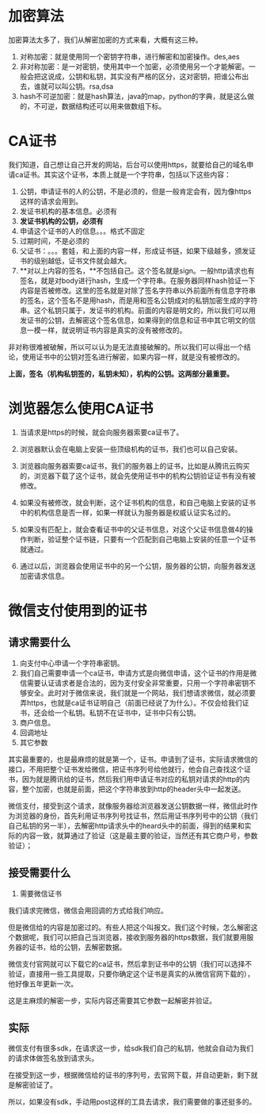 # 加密算法

加密算法太多了，我们从解密加密的方式来看，大概有这三种。

1. 对称加密：就是使用同一个密钥字符串，进行解密和加密操作。des,aes
2. 非对称加密：是一对密钥，使用其中一个加密，必须使用另一个才能解密。一般会把这说成，公钥和私钥，其实没有严格的区分，这对密钥，把谁公布出去，谁就可以叫公钥。rsa,dsa
3. hash不可逆加密：就是hash算法，java的map，python的字典，就是这么做的，不可逆，数据结构还可以用来做数组下标。



# CA证书



我们知道，自己想让自己开发的网站，后台可以使用https，就要给自己的域名申请ca证书。其实这个证书，本质上就是一个字符串，包括以下这些内容：

1. 公钥，申请证书的人的公钥，不是必须的，但是一般肯定会有，因为像https这样的请求会用到。
2. 发证书机构的基本信息。必须有
3. **发证书机构的公钥，必须有**
4. 申请这个证书的人的信息。。。格式不固定
5. 过期时间，不是必须的
6. 父证书：。。。套娃，和上面的内容一样，形成证书链，如果下级越多，颁发证书的级别越低，证书文件就会越大。
7. **对以上内容的签名，**不包括自己。这个签名就是sign。一般http请求也有签名，就是对body进行hash，生成一个字符串。在服务器同样hash验证一下内容是否被修改。这里的签名就是对除了签名字符串以外前面所有信息字符串的签名，这个签名不是用hash，而是用和签名公钥成对的私钥加密生成的字符串。这个私钥只属于，发证书的机构。前面的内容是明文的，所以我们可以用发证书的公钥，去解密这个签名信息，如果得到的信息和证书中其它明文的信息一模一样，就说明证书内容是真实的没有被修改的。

非对称很难被破解，所以可以认为是无法直接破解的。所以我们可以得出一个结论，使用证书中的公钥对签名进行解密，如果内容一样，就是没有被修改的。

**上面，签名（机构私钥签的，私钥未知），机构的公钥。这两部分最重要。**

# 浏览器怎么使用CA证书



1. 当请求是https的时候，就会向服务器索要ca证书了。

2. 浏览器默认会在电脑上安装一些顶级机构的证书，我们也可以自己安装。

3. 浏览器向服务器索要ca证书，我们的服务器上的证书，比如是从腾讯云购买的，浏览器下载了这个证书，就会先使用证书中的机构公钥验证证书有没有被修改。
4. 如果没有被修改，就会判断，这个证书机构的信息，和自己电脑上安装的证书中的机构信息是否一样，如果一样就认为服务器是权威认证实名过的。
5. 如果没有匹配上，就会查看证书中的父证书信息，对这个父证书信息做4的操作判断，验证整个证书链，只要有一个匹配到自己电脑上安装的任意一个证书就通过。
6. 通过以后，浏览器会使用证书中的另一个公钥，服务器的公钥，向服务器发送加密请求信息。



# 微信支付使用到的证书

## 请求需要什么

1. 向支付中心申请一个字符串密钥。
2. 我们自己需要申请一个ca证书，申请方式是向微信申请，这个证书的作用是微信需要认证请求者是合法的，因为支付安全非常重要，只用一个字符串密钥不够安全。此时对于微信来说，我们就是一个网站，我们想请求微信，就必须要弄https，也就是ca证书证明自己（前面已经说了为什么）。不仅会给我们证书，还会给一个私钥。私钥不在证书中，证书中只有公钥。
3. 商户信息。
4. 回调地址
5. 其它参数

其实最重要的，也是最麻烦的就是第一个，证书。申请到了证书，实际请求微信的接口，不用把整个证书发给微信，把证书序列号给他就行，他会自己查找这个证书，因为就是腾讯给的证书，然后我们用申请证书对应的私钥对请求的http的内容，整个加密，也就是前面，把这个字符串放到http的header头中一起发送。



微信支付，接受到这个请求，就像服务器给浏览器发送公钥数据一样，微信此时作为浏览器的身份，首先利用证书序列号找证书，然后用证书序列号中的公钥（我们自己私钥的另一半），去解密http请求头中的heard头中的前面，得到的结果和实际的内容一致，就算通过了验证（这是最主要的验证，当然还有其它商户号，参数验证）；



## 接受需要什么

1. 需要微信证书

我们请求完微信，微信会用回调的方式给我们响应。

但是微信给的内容是加密过的。有些人把这个叫报文。我们这个时候，怎么解密这个数据呢，我们可以把自己当浏览器，接收到服务器的https数据，我们就要用服务器的证书，给的公钥，去解密数据。

微信支付官网就可以下载它的ca证书，然后拿到证书中的公钥（我们可以选择不验证，直接用一些工具提取，只要你确定这个证书是真实的从微信官网下载的），他好像五年更新一次。

这是主麻烦的解密一步，实际内容还需要其它参数一起解密并验证。



## 实际

微信支付有很多sdk，在请求这一步，给sdk我们自己的私钥，他就会自动为我们的请求体做签名放到请求头。

在接受到这一步，根据微信给的证书的序列号，去官网下载，并自动更新，剩下就是解密验证了。



所以，如果没有sdk，手动用post这样的工具去请求，我们需要做的事还挺多的。



